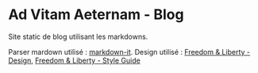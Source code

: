 # Ad Vitam Aeternam - Blog

Site static de blog utilisant les markdowns.

Parser mardown utilisé : [markdown-it](https://markdown-it.github.io).
Design utilisé : [Freedom & Liberty - Design](https://jsfiddle.net/Wheels/Lakd53nu/show), [Freedom & Liberty - Style Guide](https://jsfiddle.net/Wheels/yLhp6jxe/show) 
